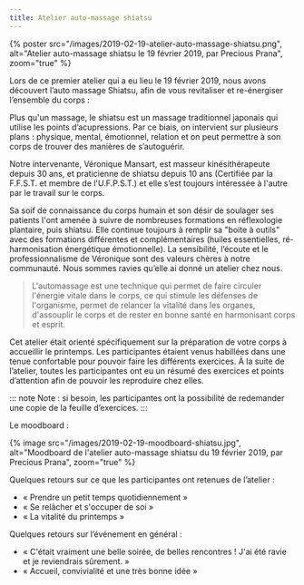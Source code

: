 ```yaml
---
title: Atelier auto-massage shiatsu
---
```


{% poster src="/images/2019-02-19-atelier-auto-massage-shiatsu.png", alt="Atelier auto-massage shiatsu le 19 février 2019, par Precious Prana", zoom="true" %}

Lors de ce premier atelier qui a eu lieu le 19 février 2019, nous avons découvert l’auto massage Shiatsu, afin de vous revitaliser et re-énergiser l’ensemble du corps :

Plus qu'un massage, le shiatsu est un massage traditionnel japonais qui utilise les points d’acupressions. Par ce biais, on intervient sur plusieurs plans : physique, mental, émotionnel, relation et on peut permettre à son corps de trouver des manières de s’autoguérir.

Notre intervenante, Véronique Mansart, est masseur kinésithérapeute depuis 30 ans, et praticienne de shiatsu depuis 10 ans (Certifiée par la F.F.S.T. et membre de l'U.F.P.S.T.) et elle s’est toujours intéressée à l'autre par le travail sur le corps.

Sa soif de connaissance du corps humain et son désir de soulager ses patients l'ont amenée à suivre de nombreuses formations en réflexologie plantaire, puis shiatsu. Elle continue toujours à remplir sa "boite à outils" avec des formations différentes et complémentaires (huiles essentielles, ré-harmonisation énergétique émotionnelle).
La sensibilité, l’écoute et le professionnalisme de Véronique sont des valeurs chères à notre communauté. Nous sommes ravies qu’elle ai donné un atelier chez nous.

> L'automassage est une technique qui permet de faire circuler l'énergie vitale dans le corps, ce qui stimule les défenses de l'organisme, permet de relancer la vitalité dans les organes, d'assouplir le corps et de rester en bonne santé en harmonisant corps et esprit.

Cet atelier était orienté spécifiquement sur la préparation de votre corps à accueillir le printemps. Les participantes étaient venus habillées dans une tenue confortable pour pouvoir faire les différents exercices. À la suite de l’atelier, toutes les participantes ont eu un résumé des exercices et points d’attention afin de pouvoir les reproduire chez elles.

::: note
Note : si besoin, les participantes ont la possibilité de redemander une copie de la feuille d’exercices.
:::

Le moodboard :  

{% image src="/images/2019-02-19-moodboard-shiatsu.jpg", alt="Moodboard de l'atelier auto-massage shiatsu du 19 février 2019, par Precious Prana", zoom="true" %}

Quelques retours sur ce que les participantes ont retenues de l’atelier :
- « Prendre un petit temps quotidiennement »
- « Se relâcher et s'occuper de soi »
- « La vitalité du printemps »

Quelques retours sur l’événement en général :
- « C'était vraiment une belle soirée, de belles rencontres ! J'ai été ravie et je reviendrais sûrement. » 
- « Accueil, convivialité et une très bonne idée »
